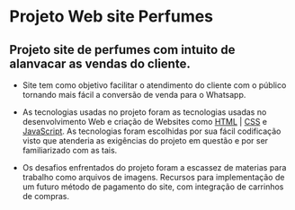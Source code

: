 # Projeto Web site Perfumes

## Projeto site de perfumes com intuito de alanvacar  as vendas do cliente. 

- Site tem como objetivo facilitar o atendimento do cliente com o público tornando mais fácil a conversão de venda para o Whatsapp. 

- As tecnologias usadas no projeto foram as tecnologias usadas no desenvolvimento Web e criação de Websites como [HTML](https://developer.mozilla.org/en-US/docs/Web/HTML) | [CSS](https://developer.mozilla.org/en-US/docs/Web/CSS) e [JavaScript](https://developer.mozilla.org/en-US/docs/Web/JavaScript). As tecnologias foram escolhidas por sua fácil codificação visto que atenderia as exigências do projeto em questão e por ser familiarizado com as tais. 


- Os desafios enfrentados do projeto foram a escassez de materias para trabalho como arquivos de imagens. Recursos para implementação de um futuro método de pagamento do site, com integração de carrinhos de compras. 






